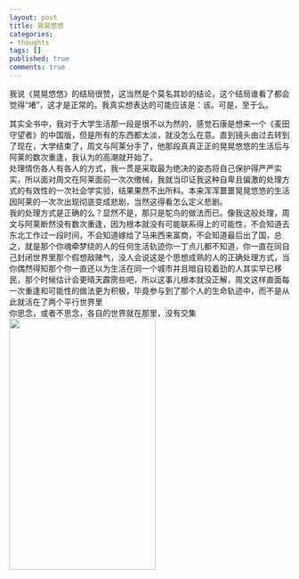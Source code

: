 ```yaml
---
layout: post
title: 晃晃悠悠
categories:
- thoughts
tags: []
published: true
comments: true
---
```

<p>我说《晃晃悠悠》的结局很赞，这当然是个莫名其妙的结论，这个结局谁看了都会觉得“堵”，这才是正常的。我真实想表达的可能应该是：该。可是，至于么。
<div>其实全书中，我对于大学生活那一段是很不以为然的，感觉石康是想来一个《麦田守望者》的中国版，但是所有的东西都太淡，就没怎么在意。直到镜头由过去转到了现在，大学结束了，周文与阿莱分手了，他那段真真正正的晃晃悠悠的生活后与阿莱的数次重逢，我认为的高潮就开始了。</div>
<div>处理情伤各人有各人的方式，我一贯是采取最为绝决的姿态将自己保护得严严实实，所以面对周文在阿莱面前一次次缴械，我就当印证我这种自卑且偏激的处理方式的有效性的一次社会学实验，结果果然不出所料。本来浑浑噩噩晃晃悠悠的生活因阿莱的一次次出现彻底变成悲剧，当然这得看怎么定义悲剧。</div>
<div>我的处理方式是正确的么？显然不是，那只是鸵鸟的做法而已。像我这般处理，周文与阿莱断然没有数次重逢，因为根本就没有可能联系得上的可能性，不会知道去东北工作过一段时间，不会知道嫁给了马来西来富商，不会知道最后出了国，总之，就是那个你魂牵梦绕的人的任何生活轨迹你一丁点儿都不知道，你一直在同自己封闭世界里那个假想敌赌气，没人会说这是个思想成熟的人的正确处理方式，当你偶然得知那个你一直还以为生活在同一个城市并且暗自较着劲的人其实早已移民，那个时候估计会更晴天霹雳些吧，所以这事儿根本就没正解，周文这样直面每一次重逢和可能性的做法更为积极，毕竟参与到了那个人的生命轨迹中，而不是从此就活在了两个平行世界里</div>
<div>你思念，或者不思念，各自的世界就在那里，没有交集</div>
<div><img class="alignnone" title="story" src="http://media-cdn.pinterest.com/upload/168181367304222072_xw0UcSaD_c.jpg" alt="" width="263" height="452" /></div></p>
